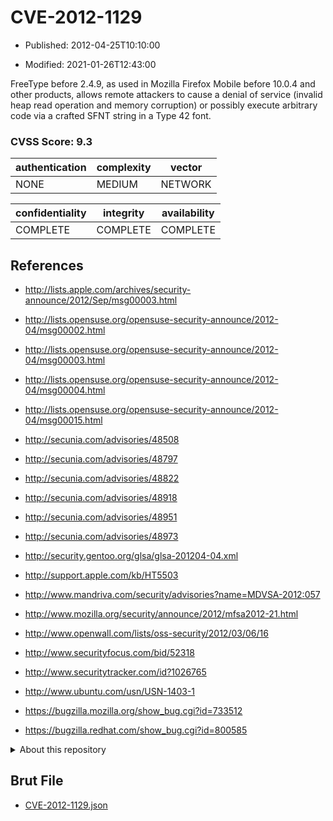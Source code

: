 # CVE-2012-1129

- Published: 2012-04-25T10:10:00

- Modified: 2021-01-26T12:43:00

FreeType before 2.4.9, as used in Mozilla Firefox Mobile before 10.0.4 and other products, allows remote attackers to cause a denial of service (invalid heap read operation and memory corruption) or possibly execute arbitrary code via a crafted SFNT string in a Type 42 font.

### CVSS Score: **9.3**

| authentication | complexity | vector |
| --- | --- | --- |
| NONE | MEDIUM | NETWORK |

| confidentiality | integrity | availability |
| --- | --- | --- |
| COMPLETE | COMPLETE | COMPLETE |

## References

* http://lists.apple.com/archives/security-announce/2012/Sep/msg00003.html

* http://lists.opensuse.org/opensuse-security-announce/2012-04/msg00002.html

* http://lists.opensuse.org/opensuse-security-announce/2012-04/msg00003.html

* http://lists.opensuse.org/opensuse-security-announce/2012-04/msg00004.html

* http://lists.opensuse.org/opensuse-security-announce/2012-04/msg00015.html

* http://secunia.com/advisories/48508

* http://secunia.com/advisories/48797

* http://secunia.com/advisories/48822

* http://secunia.com/advisories/48918

* http://secunia.com/advisories/48951

* http://secunia.com/advisories/48973

* http://security.gentoo.org/glsa/glsa-201204-04.xml

* http://support.apple.com/kb/HT5503

* http://www.mandriva.com/security/advisories?name=MDVSA-2012:057

* http://www.mozilla.org/security/announce/2012/mfsa2012-21.html

* http://www.openwall.com/lists/oss-security/2012/03/06/16

* http://www.securityfocus.com/bid/52318

* http://www.securitytracker.com/id?1026765

* http://www.ubuntu.com/usn/USN-1403-1

* https://bugzilla.mozilla.org/show_bug.cgi?id=733512

* https://bugzilla.redhat.com/show_bug.cgi?id=800585

<details>
<summary>About this repository</summary> 

  This repository is part of the project [Live Hack CVE](https://github.com/Live-Hack-CVE). Main website can be found [www.live-hack.org](https://www.live-hack.org) 
  
  Made by [Sn0wAlice](https://github.com/Sn0wAlice) for the people that care about security and need to have a feed of the latest CVEs. Hope you enjoy it, don't forget to star the repo and follow me on [Twitter](https://twitter.com/Sn0wAlice) and [Github](https://github.com/Sn0wAlice). And that is my [personnal website](https://www.alice-snow.me/)

  - [Home Page](https://github.com/Live-Hack-CVE)
  - [Framework](https://github.com/Live-Hack-CVE/cve-framework)
  - [CVE database](https://github.com/Live-Hack-CVE/full_database)
  - [Changelog](https://github.com/Live-Hack-CVE/Changelog)
</details>

## Brut File

* [CVE-2012-1129.json](https://raw.githubusercontent.com/Live-Hack-CVE/full_database/main/cves/2012/CVE-2012-1129.json)

